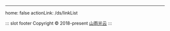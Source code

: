 ---
home: false
actionLink: /ds/linkList

::: slot footer
Copyright © 2018-present [山雨光云](https://github.com/shanyuguangyun)
:::